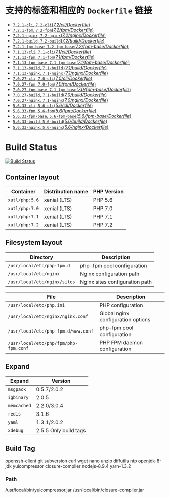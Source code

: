 # 支持的标签和相应的 `Dockerfile` 链接

-	[`7.2.1-cli`, `7.2-cli`(*7.2/cli/Dockerfile*)](https://github.com/xutongle/docker-php/blob/master/7.2/cli/Dockerfile)
-	[`7.2.1-fpm`, `7.2-fpm`(*7.2/fpm/Dockerfile*)](https://github.com/xutongle/docker-php/blob/master/7.2/fpm/Dockerfile)
-	[`7.2.1-nginx`, `7.2-nginx`(*7.2/nginx/Dockerfile*)](https://github.com/xutongle/docker-php/blob/master/7.2/nginx/Dockerfile)
-	[`7.2.1-build`, `7.2-build`(*7.2/build/Dockerfile*)](https://github.com/xutongle/docker-php/blob/master/7.2/build/Dockerfile)
-	[`7.2.1-fpm-base`, `7.2-fpm-base`(*7.2/fpm-base/Dockerfile*)](https://github.com/xutongle/docker-php/blob/master/7.2/fpm-base/Dockerfile)
-	[`7.1.13-cli`, `7.1-cli`(*7.1/cli/Dockerfile*)](https://github.com/xutongle/docker-php/blob/master/7.1/cli/Dockerfile)
-	[`7.1.13-fpm`, `7.1-fpm`(*7.1/fpm/Dockerfile*)](https://github.com/xutongle/docker-php/blob/master/7.1/fpm/Dockerfile)
-	[`7.1.13-fpm-base`, `7.1-fpm-base`(*7.1/fpm-base/Dockerfile*)](https://github.com/xutongle/docker-php/blob/master/7.1/fpm-base/Dockerfile)
-	[`7.1.13-build`, `7.1-build` (*7.1/build/Dockerfile*)](https://github.com/xutongle/docker-php/blob/master/7.1/fpm-base/Dockerfile)
-	[`7.1.13-nginx`, `7.1-nginx` (*7.1/nginx/Dockerfile*)](https://github.com/xutongle/docker-php/blob/master/7.1/fpm-base/Dockerfile)
-	[`7.0.27-cli`, `7.0-cli`(*7.0/cli/Dockerfile*)](https://github.com/xutongle/docker-php/blob/master/7.0/cli/Dockerfile)
-	[`7.0.27-fpm`, `7.0-fpm`(*7.0/fpm/Dockerfile*)](https://github.com/xutongle/docker-php/blob/master/7.0/fpm/Dockerfile)
-	[`7.0.27-fpm-base`, `7.1-fpm-base`(*7.0/fpm-base/Dockerfile*)](https://github.com/xutongle/docker-php/blob/master/7.0/fpm-base/Dockerfile)
-	[`7.0.27-build`, `7.1-build`(*7.0/build/Dockerfile*)](https://github.com/xutongle/docker-php/blob/master/7.0/build/Dockerfile)
-	[`7.0.27-nginx`, `7.1-nginx`(*7.0/nginx/Dockerfile*)](https://github.com/xutongle/docker-php/blob/master/7.0/nginx/Dockerfile)
-	[`5.6.33-cli`, `5.6-cli`(*5.6/cli/Dockerfile*)](https://github.com/xutongle/docker-php/blob/master/5.6/cli/Dockerfile)
-	[`5.6.33-fpm`, `5.6-fpm`(*5.6/fpm/Dockerfile*)](https://github.com/xutongle/docker-php/blob/master/5.6/fpm/Dockerfile)
-	[`5.6.33-fpm-base`, `5.6-fpm-base`(*5.6/fpm-base/Dockerfile*)](https://github.com/xutongle/docker-php/blob/master/5.6/fpm-base/Dockerfile)
-	[`5.6.33-build`, `5.6-build`(*5.6/build/Dockerfile*)](https://github.com/xutongle/docker-php/blob/master/5.6/build/Dockerfile)
-	[`5.6.33-nginx`, `5.6-nginx`(*5.6/nginx/Dockerfile*)](https://github.com/xutongle/docker-php/blob/master/5.6/nginx/Dockerfile)

# Build Status

[![Build Status](https://travis-ci.org/xutongle/docker-php.svg?branch=master)](https://travis-ci.org/xutongle/docker-php) 

## Container layout

Container                               | Distribution name        | PHP Version
--------------------------------------- | ------------------------ | --------------
`xutl/php:5.6`      | xenial (LTS)             | PHP 5.6
`xutl/php:7.0`      | xenial (LTS)             | PHP 7.0
`xutl/php:7.1`      | xenial (LTS)             | PHP 7.1
`xutl/php:7.2`      | xenial (LTS)             | PHP 7.2

## Filesystem layout

Directory                       | Description
------------------------------- | ------------------------------------------------------------------------------
`/usr/local/etc/php-fpm.d`       | php-fpm pool configuration
`/usr/local/etc/nginx`           | Nginx configuration path
`/usr/local/etc/nginx/sites`     | Nginx sites configuration path

File                                                | Description
--------------------------------------------------- | ------------------------------------------------------------------------------
`/usr/local/etc/php.ini`                          | PHP configuration
`/usr/local/etc/nginx/nginx.conf`                 | Global nginx configuration options
`/usr/local/etc/php-fpm.d/www.conf`               | php-fpm pool configuration
`/usr/local/etc/php/fpm/php-fpm.conf`             | PHP FPM daemon configuration

## Expand

Expand                                                | Version
--------------------------------------------------- | ------------------------------------------------------------------------------
`msgpack`                          | 0.5.7/2.0.2
`igbinary`                 | 2.0.5
`memcached`               | 2.2.0/3.0.4
`redis`             | 3.1.6
`yaml`             | 1.3.1/2.0.2
`xdebug`             | 2.5.5 Only build tags

## Build Tag

openssh-client git subversion curl wget nano unzip diffutils ntp openjdk-8-jdk yuicompressor closure-compiler nodejs-8.9.4 yarn-1.3.2

### Path
/usr/local/bin/yuicompressor.jar
/usr/local/bin/closure-compiler.jar




